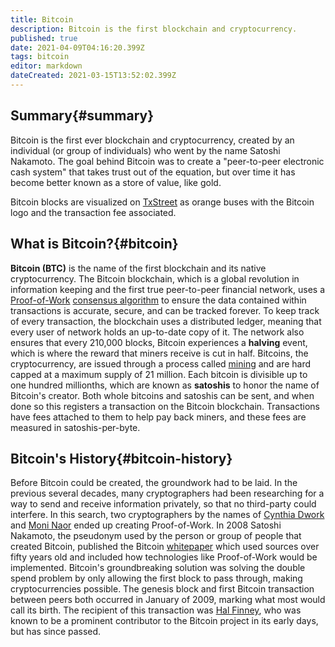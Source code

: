```yaml
---
title: Bitcoin
description: Bitcoin is the first blockchain and cryptocurrency.
published: true
date: 2021-04-09T04:16:20.399Z
tags: bitcoin
editor: markdown
dateCreated: 2021-03-15T13:52:02.399Z
---
```


## Summary{#summary}

Bitcoin is the first ever blockchain and cryptocurrency, created by an individual (or group of individuals) who went by the name Satoshi Nakamoto. The goal behind Bitcoin was to create a "peer-to-peer electronic cash system" that takes trust out of the equation, but over time it has become better known as a store of value, like gold.

Bitcoin blocks are visualized on [TxStreet](https://www.txstreet.com) as orange buses with the Bitcoin logo and the transaction fee associated.

## What is Bitcoin?{#bitcoin}

**Bitcoin (BTC)** is the name of the first blockchain and its native cryptocurrency. The Bitcoin blockchain, which is a global revolution in information keeping and the first true peer-to-peer financial network, uses a [Proof-of-Work](#proof-of-work) [consensus algorithm](#consensus-algorithm) to ensure the data contained within transactions is accurate, secure, and can be tracked forever. To keep track of every transaction, the blockchain uses a distributed ledger, meaning that every user of network holds an up-to-date copy of it. The network also ensures that every 210,000 blocks, Bitcoin experiences a **halving** event, which is where the reward that miners receive is cut in half. Bitcoins, the cryptocurrency, are issued through a process called [mining](#mining) and are hard capped at a maximum supply of 21 million. Each bitcoin is divisible up to one hundred millionths, which are known as **satoshis** to honor the name of Bitcoin's creator. Both whole bitcoins and satoshis can be sent, and when done so this registers a transaction on the Bitcoin blockchain. Transactions have fees attached to them to help pay back miners, and these fees are measured in satoshis-per-byte.

## Bitcoin's History{#bitcoin-history}

Before Bitcoin could be created, the groundwork had to be laid. In the previous several decades, many cryptographers had been researching for a way to send and receive information privately, so that no third-party could interfere. In this search, two cryptographers by the names of [Cynthia Dwork](https://en.wikipedia.org/wiki/Cynthia_Dwork) and [Moni Naor](https://en.wikipedia.org/wiki/Moni_Naor) ended up creating Proof-of-Work. In 2008 Satoshi Nakamoto, the pseudonym used by the person or group of people that created Bitcoin, published the Bitcoin [whitepaper](#whitepaper) which used sources over fifty years old and included how technologies like Proof-of-Work would be implemented. Bitcoin's groundbreaking solution was solving the double spend problem by only allowing the first block to pass through, making cryptocurrencies possible. The genesis block and first Bitcoin transaction between peers both occurred in January of 2009, marking what most would call its birth. The recipient of this transaction was [Hal Finney](https://en.wikipedia.org/wiki/Hal_Finney_(computer_scientist)), who was known to be a prominent contributor to the Bitcoin project in its early days, but has since passed.
